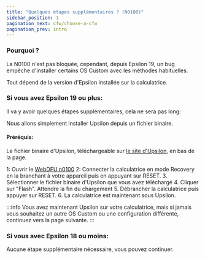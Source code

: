 ```yaml
---
title: "Quelques étapes supplémentaires ? (N0100)"
sidebar_position: 1
pagination_next: cfw/choose-a-cfw
pagination_prev: intro
---
```


### Pourquoi ?

La N0100 n'est pas bloquée, cependant, depuis Epsilon 19, un bug empêche d'installer certains OS Custom avec les méthodes habituelles.

Tout dépend de la version d'Epsilon installée sur la calculatrice.

### Si vous avez Epsilon 19 ou plus:

Il va y avoir quelques étapes supplémentaires, cela ne sera pas long:

Nous allons simplement installer Upsilon depuis un fichier binaire.

#### Préréquis:

Le fichier binaire d'Upsilon, téléchargeable sur [le site d'Upsilon](https://getupsilon.web.app/), en bas de la page.

1: Ouvrir le [WebDFU n0100](https://ti-planet.github.io/webdfu_numworks/n0100/)
2: Connecter la calculatrice en mode Recovery en la branchant à votre appareil puis en appuyant sur RESET.
3. Sélectionner le fichier binaire d'Upsilon que vous avez téléchargé
4. Cliquer sur "Flash". Attendre la fin du chargement
5. Débrancher la calculatrice puis appuyer sur RESET.
6. La calculatrice est maintenant sous Upsilon.

:::info
Vous avez maintenant Upsilon sur votre calculatrice, mais si jamais vous souhaitez un autre OS Custom ou une configuration différente, continuez vers la page suivante.
:::

### Si vous avec Epsilon 18 ou moins:

Aucune étape supplémentaire nécessaire, vous pouvez continuer.
